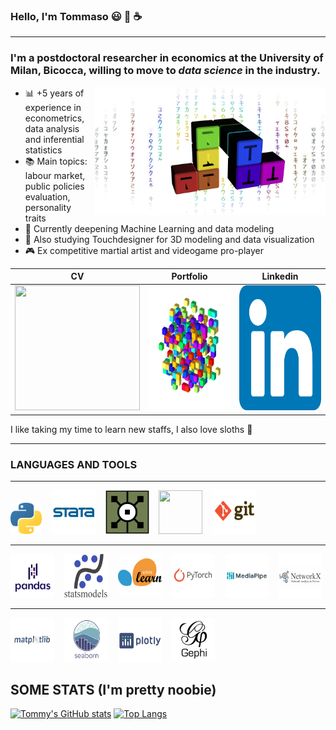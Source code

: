 ### Hello, I'm Tommaso :smiley: :rainbow: :coffee:
___
### I'm a postdoctoral researcher in economics at the University of Milan, Bicocca, willing to move to ***data science*** in the industry. 
<img align="right" width="370" height="205" src="https://github.com/tommella90/tommella90/blob/main/images/mylogo2.png">

* :bar_chart: +5 years of experience in econometrics, data analysis and inferential statistics
* :books: Main topics: labour market, public policies evaluation, personality traits 
* :milky_way: Currently deepening Machine Learning and data modeling
* :art: Also studying Touchdesigner for 3D modeling and data visualization 
* :video_game: Ex competitive martial artist and videogame pro-player



| CV                         | Portfolio                    |           Linkedin          |
|----------------------------|------------------------------|-----------------------------|
|[<img src="https://github.com/tommella90/CV/blob/main/TommasoRamellaResume_enhance-1.png" width="200" height="200">](https://github.com/tommella90/CV/blob/main/CV_RAMELLA.0.png)      |[<img src="https://github.com/tommella90/tommella90/blob/main/images/pf2.png" width="200" height="200">](https://github.com/tommella90/Tommy_Portfolio)   |[<img src="https://github.com/tommella90/tommella90/blob/main/images/linkedin.png" width="200" height="200">](https://www.linkedin.com/in/tommaso-ramella-dsmla/)      |


I like taking my time to learn new staffs, I also love sloths :sloth:
____
### LANGUAGES AND TOOLS
---
[<img src="https://github.com/tommella90/tommella90/blob/main/images/python_logo.png" width="50" height="50">](https://www.python.org/) &nbsp;&nbsp; [<img src="https://github.com/tommella90/tommella90/blob/main/images/stata_logo.png" width="70" height="70">](https://www.stata.com/) &nbsp;&nbsp;   [<img src="https://github.com/tommella90/tommella90/blob/main/images/td.png" width="70" height="70">](https://derivative.ca/)  &nbsp;&nbsp;  [<img src="https://github.com/tommella90/tommella90/blob/main/images/sql.ico" width="70" height="70">](https://www.mysql.com/)  &nbsp;&nbsp; [<img src="https://github.com/tommella90/tommella90/blob/main/images/gitbash.png" width="70" height="70">](https://networkx.org/)  &nbsp;&nbsp;

---
[<img src="https://github.com/tommella90/tommella90/blob/main/images/pandas.png" width="70" height="70">](https://pandas.pydata.org/) &nbsp;&nbsp; [<img src="https://github.com/tommella90/tommella90/blob/main/images/statsmodel.png" width="70" height="70">](https://pypi.org/project/statsmodels/) &nbsp;&nbsp; [<img src="https://github.com/tommella90/tommella90/blob/main/images/sci-learn.png" width="70" height="70">](https://scikit-learn.org/stable/) &nbsp;&nbsp; [<img src="https://github.com/tommella90/tommella90/blob/main/images/pytorch.png" width="70" height="70">](https://pytorch.org/) &nbsp;&nbsp; [<img src="https://github.com/tommella90/tommella90/blob/main/images/mediapipe.png" width="70" height="70">](https://google.github.io/mediapipe/) &nbsp;&nbsp; [<img src="https://github.com/tommella90/tommella90/blob/main/images/ntwx.png" width="70" height="70">](https://networkx.org/)


---
[<img src="https://github.com/tommella90/tommella90/blob/main/images/plt.png" width="70" height="70">](https://matplotlib.org/) &nbsp;&nbsp; [<img src="https://github.com/tommella90/tommella90/blob/main/images/seaborn.png" width="70" height="70">](https://seaborn.pydata.org/) &nbsp;&nbsp; [<img src="https://github.com/tommella90/tommella90/blob/main/images/plotly.png" width="70" height="70">](https://plotly.com/) &nbsp;&nbsp; [<img src="https://github.com/tommella90/tommella90/blob/main/images/ghephi.png" width="70" height="70">](https://gephi.org/) &nbsp;&nbsp;


## SOME STATS (I'm pretty noobie)
[![Tommy's GitHub stats](https://github-readme-stats.vercel.app/api?username=tommella90&show_icons=true&theme=classic)](https://github.com/tommella90/github-readme-stats)
[![Top Langs](https://github-readme-stats.vercel.app/api/top-langs/?username=tommella90&show_icons=true&theme=classic)](https://github.com/tommella90/github-readme-stats)
